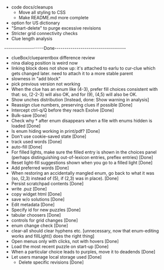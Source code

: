 - code docs/cleanups
  - Move all styling to CSS
  - Make README.md more complete
- option for US dictionary
- "Smart-delete" to purge excessive revisions
- Stricter grid connectivity checks
- Clue length analysis

--------------------Done------------------------------------

- clueBox/clueparentbox difference review
- nina dialog position is weird now
- linking block does not show up: it's attached to earlu to cur-clue which gets changed later. need to attach it to a more stable parent
- slowness in "add block"
- pick previous version not working
- When the clue has an enum like (4-3), prefer fill choices consistent with that: so, (2-2-3) will also OK, and for (9), (4,5) will also be OK.
- Show unches distribution [Instead, done: Show warning in analysis]
- Reassign clue numbers, preserving clues if possible [Done]
- Intercept ctrl-q/Q before they reach Exolve [Done]
- Bulk-save [Done]
- Check why * after enum disappears when a file with enums hidden is loaded [Done]
- Is enum hiding working in print/pdf? [Done]
- Don't use cookie-saved state [Done]
- track used words [Done]
- auto-fill [Done]
- For filled lights, make sure the filled entry is shown in the choices panel (perhaps distinguishing out-of-lexicon entries, preflex entries) [Done]
- Reset light-fill suggestions shown when you go to a filled light [Done]
- Add preferred words [Done]
- When restoring an accidentally mangled enum, go back to what it was (so, (2,3) instead of (5), if (2,3) was in place). [Done]
- Persist scratchpad contents [Done]
- write .puz [Done]
- copy widget html [Done]
- save w/o solutions [Done]
- Edit metadata [Done]
- Specify id for new puzzles [Done]
- tabular choosers [Done]
- controls for grid changes [Done]
- enum change check [Done]
- clear-all should clear hyphens etc. [unnecessary, now that enum-editing works and fillLight() does the right thing]
- Open menus only with clicks, not with hovers [Done]
- Load the most recent puzzle on start-up [Done]
- When a particular choice leads to purples, move it to deadends [Done]
- Let users manage local storage used [Done]
  - Delete specific revisions [Done]
